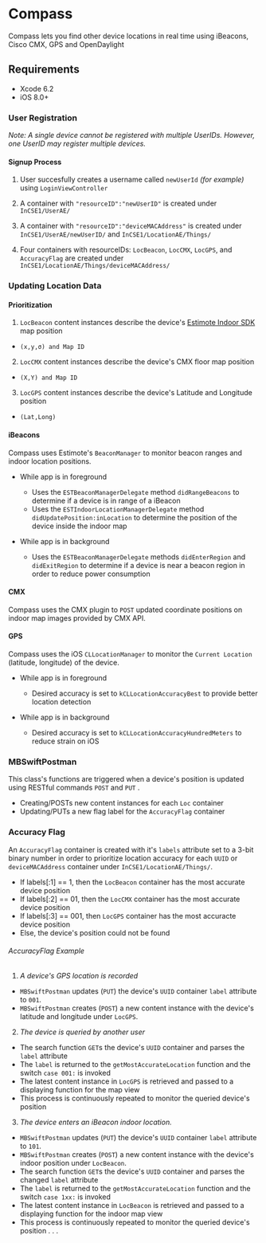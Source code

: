 # Compass
Compass lets you find other device locations in real time using iBeacons, Cisco CMX, GPS and OpenDaylight



## Requirements
* Xcode 6.2
* iOS 8.0+



### User Registration
*Note: A single device cannot be registered with multiple UserIDs. However, one UserID may register multiple devices.*



#### Signup Process
1. User succesfully creates a username called `newUserId` *(for example)* using `LoginViewController`

2. A container with `"resourceID":"newUserID"` is created under `InCSE1/UserAE/` 

3. A container with `"resourceID":"deviceMACAddress"` is created under `InCSE1/UserAE/newUserID/` and `InCSE1/LocationAE/Things/`

4. Four containers with resourceIDs: `LocBeacon`, `LocCMX`, `LocGPS`, and `AccuracyFlag` are created under `InCSE1/LocationAE/Things/deviceMACAddress/`



### Updating Location Data
#### Prioritization
1. `LocBeacon` content instances describe the device's [Estimote Indoor SDK](https://github.com/Estimote/iOS-Indoor-SDK) map position 
  * `(x,y,σ) and Map ID`
  
2. `LocCMX` content instances describe the device's CMX floor map position 
  * `(X,Y) and Map ID`
  
3. `LocGPS` content instances describe the device's Latitude and Longitude position 
  * `(Lat,Long)`
  


#### iBeacons
Compass uses Estimote's `BeaconManager` to monitor beacon ranges and indoor location positions.

  * While app is in foreground
    * Uses the `ESTBeaconManagerDelegate` method `didRangeBeacons` to determine if a device is in range of a iBeacon
    * Uses the `ESTIndoorLocationManagerDelegate` method `didUpdatePosition:inLocation` to determine the position of the device inside the indoor map
  
  * While app is in background
    * Uses the `ESTBeaconManagerDelegate` methods `didEnterRegion` and `didExitRegion` to determine if a device is near a beacon region in order to reduce power consumption


#### CMX
Compass uses the CMX plugin to `POST` updated coordinate positions on indoor map images provided by CMX API.


#### GPS
Compass uses the iOS `CLLocationManager` to monitor the `Current Location` (latitude, longitude) of the device.

  * While app is in foreground
    * Desired accuracy is set to `kCLLocationAccuracyBest` to provide better location detection
  
  * While app is in background
    * Desired accuracy is set to `kCLLocationAccuracyHundredMeters` to reduce strain on iOS



### MBSwiftPostman
This class's functions are triggered when a device's position is updated using RESTful commands `POST` and `PUT` . 

* Creating/POSTs new content instances for each `Loc` container
* Updating/PUTs a new flag label for the  `AccuracyFlag` container



### Accuracy Flag
An `AccuracyFlag` container is created with it's `labels` attribute set to a 3-bit binary number in order to prioritize location accuracy for each `UUID` or `deviceMACAddress` container under `InCSE1/LocationAE/Things/`.

* If labels[:1] == 1, then the `LocBeacon` container has the most accurate device position
* If labels[:2] == 01, then the `LocCMX` container has the most accurate device position
* If labels[:3] == 001, then `LocGPS` container has the most accuracte device position
* Else, the device's position could not be found


###### AccuracyFlag Example
1. *A device's GPS location is recorded*

  * `MBSwiftPostman` updates (`PUT`) the device's `UUID` container `label` attribute to `001`.
  * `MBSwiftPostman` creates (`POST`) a new content instance with the device's latitude and longitude under `LocGPS`.

2. *The device is queried by another user*

  * The search function `GET`s the device's `UUID` container and parses the `label` attribute
  * The `label` is returned to the `getMostAccurateLocation` function and the switch `case 001:` is invoked
  * The latest content instance in `LocGPS` is retrieved and passed to a displaying function for the map view
  * This process is continuously repeated to monitor the queried device's position

3. *The device enters an iBeacon indoor location.* 

  * `MBSwiftPostman` updates (`PUT`) the device's `UUID` container `label` attribute to `101`.
  * `MBSwiftPostman` creates (`POST`) a new content instance with the device's indoor position under `LocBeacon`. 
  * The search function `GET`s the device's `UUID` container and parses the changed `label` attribute
  * The `label` is returned to the `getMostAccurateLocation` function and the switch `case 1xx:` is invoked
  * The latest content instance in `LocBeacon` is retrieved and passed to a displaying function for the indoor map view
  * This process is continuously repeated to monitor the queried device's position . . .

